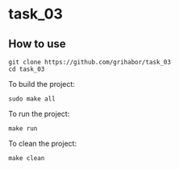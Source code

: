 # task_03

## How to use
```
git clone https://github.com/grihabor/task_03
cd task_03
```
To build the project:
```
sudo make all
```
To run the project:
```
make run
```
To clean the project:
```
make clean
```
